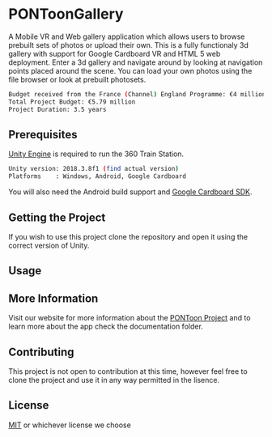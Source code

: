 # PONToonGallery
A Mobile VR and Web gallery application which allows users to browse prebuilt sets of photos or upload their own. 
This is a fully functionaly 3d gallery with support for Google Cardboard VR and HTML 5 web deployment. Enter a 3d gallery and navigate around by looking at navigation points placed around the scene. 
You can load your own photos using the file browser or look at prebuilt photosets. 
```bash
Budget received from the France (Channel) England Programme: €4 million ERDF
Total Project Budget: €5.79 million
Project Duration: 3.5 years
```

## Prerequisites

[Unity Engine](https://unity3d.com/get-unity/download/archive) is required to run the 360 Train Station.

```bash
Unity version: 2018.3.8f1 (find actual version) 
Platforms    : Windows, Android, Google Cardboard
```
You will also need the Android build support and [Google Cardboard SDK](https://developers.google.com/vr/develop/unity/get-started-android).

## Getting the Project

If you wish to use this project clone the repository and open it using the correct version of Unity. 

## Usage

## More Information

Visit our website for more information about the [PONToon Project](https://www.pontoonproject.eu/) and to learn more about the app check the documentation folder.

## Contributing

This project is not open to contribution at this time, however feel free to clone the project and use it in any way permitted in the lisence. 

## License
[MIT](https://choosealicense.com/licenses/mit/) or whichever license we choose 
